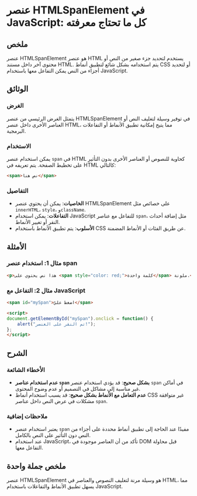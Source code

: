 <!--
Meta Description: # عنصر HTMLSpanElement في JavaScript: كل ما تحتاج معرفته ## ملخص عنصر HTMLSpanElement هو عنصر HTML يستخدم لتحديد جزء صغير من النص أو محتوى آخر داخل مس...
Meta Keywords: span, عنصر, html, استخدام, javascript
-->

# عنصر HTMLSpanElement في JavaScript: كل ما تحتاج معرفته

## ملخص
عنصر HTMLSpanElement هو عنصر HTML يستخدم لتحديد جزء صغير من النص أو محتوى آخر داخل مستند HTML. يتم استخدامه بشكل شائع لتطبيق أنماط CSS أو لتحديد أجزاء من النص يمكن التفاعل معها باستخدام JavaScript.

## الوثائق
### الغرض
يتمثل الغرض الرئيسي من عنصر HTMLSpanElement في توفير وسيلة لتغليف النص أو العناصر الأخرى داخل عنصر HTML، مما يتيح إمكانية تطبيق الأنماط أو التفاعلات البرمجية.

### الاستخدام
يمكن استخدام عنصر `span` في HTML كحاوية للنصوص أو العناصر الأخرى بدون التأثير على تخطيط الصفحة. يتم تعريفه في HTML كالتالي:
```html
<span>نص هنا</span>
```

### التفاصيل
- **الخاصيات**: يمكن أن يحتوي عنصر HTMLSpanElement على خصائص مثل `innerHTML`، `style`، و`className`.
- **التفاعلات**: يمكن استخدام JavaScript للتفاعل مع عناصر `span`، مثل إضافة أحداث النقر أو تغيير الأنماط.
- **الأسلوب**: يتم تطبيق الأنماط باستخدام CSS عن طريق الفئات أو الأنماط المضمنة.

## الأمثلة
### مثال 1: استخدام عنصر span
```html
<p>هذا نص يحتوي على <span style="color: red;">كلمة واحدة</span> ملونة.</p>
```

### مثال 2: التفاعل مع JavaScript
```html
<span id="mySpan">اضغط عليّ</span>

<script>
document.getElementById("mySpan").onclick = function() {
    alert("تم النقر على العنصر!");
};
</script>
```

## الشرح
### الأخطاء الشائعة
- **عدم استخدام عناصر `span` بشكل صحيح**: قد يؤدي استخدام عنصر `span` في أماكن غير مناسبة إلى مشاكل في التصميم أو عدم وضوح المحتوى.
- **عدم التعامل مع الأنماط بشكل صحيح**: قد يسبب استخدام أنماط CSS غير متوافقة مشكلات في عرض النص داخل عناصر `span`.

### ملاحظات إضافية
- يعتبر استخدام عنصر `span` مفيدًا عند الحاجة إلى تطبيق أنماط محددة على أجزاء من النص دون التأثير على النص بالكامل.
- عند استخدام JavaScript، تأكد من أن العناصر موجودة في DOM قبل محاولة التفاعل معها.

## ملخص جملة واحدة
عنصر HTMLSpanElement هو وسيلة مرنة لتغليف النصوص والعناصر في HTML، مما يسهل تطبيق الأنماط والتفاعلات باستخدام JavaScript.